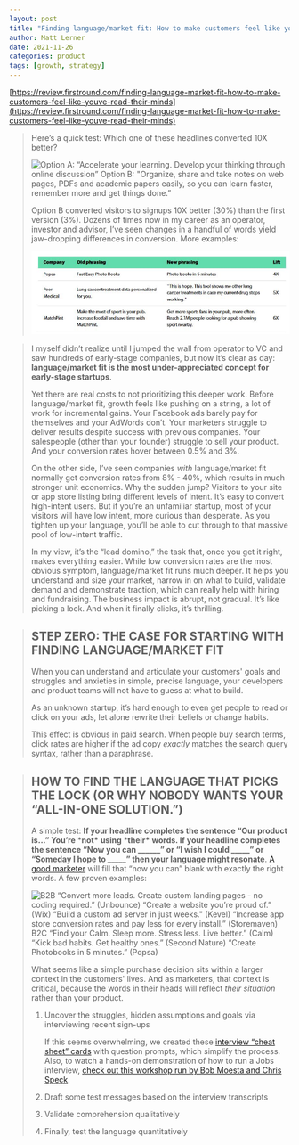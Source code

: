 ```yaml
---
layout: post
title: "Finding language/market fit: How to make customers feel like you've read their minds"
author: Matt Lerner
date: 2021-11-26
categories: product
tags: [growth, strategy]
---
```

[https://review.firstround.com/finding-language-market-fit-how-to-make-customers-feel-like-youve-read-their-minds](https://review.firstround.com/finding-language-market-fit-how-to-make-customers-feel-like-youve-read-their-minds)

> Here’s a quick test: Which one of these headlines converted 10X better?
>
> ![Option A:   “Accelerate your learning. Develop your thinking through online discussion” Option B: "Organize, share and take notes on web pages, PDFs and academic papers easily, so you can learn faster, remember more and get things done.”](https://proof-assets.s3.amazonaws.com/firstround%2FOption%20A-B%20rev%202.jpg)
>
> Option B converted visitors to signups 10X better (30%) than the first version (3%). Dozens of times now in my career as an operator, investor and advisor, I’ve seen changes in a handful of words yield jaw-dropping differences in conversion. More examples:
>
> ![img](img/language-market-fit-examples.JPG)

> I myself didn’t realize until I jumped the wall from operator to VC and saw hundreds of early-stage companies, but now it’s clear as day: **language/market fit is the most under-appreciated concept for early-stage startups**.
>
> Yet there are real costs to not prioritizing this deeper work. Before language/market fit, growth feels like pushing on a string, a lot of work for incremental gains. Your Facebook ads barely pay for themselves and your AdWords don’t. Your marketers struggle to deliver results despite success with previous companies. Your salespeople (other than your founder) struggle to sell your product. And your conversion rates hover between 0.5% and 3%.
>
> On the other side, I’ve seen companies *with* language/market fit normally get conversion rates from 8% - 40%, which results in much stronger unit economics. Why the sudden jump? Visitors to your site or app store listing bring different levels of intent. It’s easy to convert high-intent users. But if you’re an unfamiliar startup, most of your visitors will have low intent, more curious than desperate. As you tighten up your language, you’ll be able to cut through to that massive pool of low-intent traffic.
>
> In my view, it’s the “lead domino,” the task that, once you get it right, makes everything easier. While low conversion rates are the most obvious symptom, language/market fit runs much deeper. It helps you understand and size your market, narrow in on what to build, validate demand and demonstrate traction, which can really help with hiring and fundraising. The business impact is abrupt, not gradual. It’s like picking a lock. And when it finally clicks, it’s thrilling. 

> ## **STEP ZERO: THE CASE FOR STARTING WITH FINDING LANGUAGE/MARKET FIT** 
>
> When you can understand and articulate your customers' goals and struggles and anxieties in simple, precise language, your developers and product teams will not have to guess at what to build. 
>
> As an unknown startup, it’s hard enough to even get people to read or click on your ads, let alone rewrite their beliefs or change habits.
>
> This effect is obvious in paid search. When people buy search terms, click rates are higher if the ad copy *exactly* matches the search query syntax, rather than a paraphrase.

> ## HOW TO FIND THE LANGUAGE THAT PICKS THE LOCK (OR WHY NOBODY WANTS YOUR “ALL-IN-ONE SOLUTION.”)
>
> A simple test: **If your headline completes the sentence “Our product is…” You’re** ***not\*** **using** ***their\*** **words. If your headline completes the sentence “Now you can ______” or “I wish I could _____” or “Someday I hope to _____” then your language might resonate**. [A good marketer](https://review.firstround.com/the-playbook-for-hiring-the-right-marketer-at-the-right-time-for-your-startup) will fill that “now you can” blank with exactly the right words. A few proven examples:
>
> ![B2B “Convert more leads. Create custom landing pages - no coding required.” (Unbounce) “Create a website you’re proud of.” (Wix) “Build a custom ad server in just weeks." (Kevel) “Increase app store conversion rates and pay less for every install.” (Storemaven) B2C “Find your Calm. Sleep more. Stress less. Live better.” (Calm) “Kick bad habits. Get healthy ones.” (Second Nature) “Create Photobooks in 5 minutes.” (Popsa)](https://proof-assets.s3.amazonaws.com/firstround%2FB2B%20v%20B%40C.jpg)
>
> What seems like a simple purchase decision sits within a larger context in the customers' lives. And as marketers, that context is critical, because the words in their heads will reflect *their situation* rather than your product.
>
> 1. Uncover the struggles, hidden assumptions and goals via interviewing recent sign-ups
>
>    If this seems overwhelming, we created these [interview “cheat sheet” cards](https://www.startupcorestrengths.com/jtbd-insights-canvas) with question prompts, which simplify the process. Also, to watch a hands-on demonstration of how to run a Jobs interview, [check out this workshop run by Bob Moesta and Chris Speck](https://businessofsoftware.org/2014/06/bos-2013-bob-moesta-and-chris-spiek-uncovering-the-jobs-to-be-done/).
>
> 2. Draft some test messages based on the interview transcripts
>
> 3. Validate comprehension qualitatively
>
> 4. Finally, test the language quantitatively

